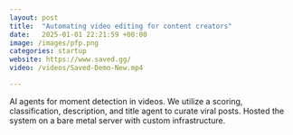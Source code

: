 ```yaml
---
layout: post
title:  "Automating video editing for content creators"
date:   2025-01-01 22:21:59 +00:00
image: /images/pfp.png
categories: startup
website: https://www.saved.gg/
video: /videos/Saved-Demo-New.mp4

---
```

AI agents for moment detection in videos. We utilize a scoring, classification, description, and title agent to curate viral posts. Hosted the system on a bare metal server with custom infrastructure.
